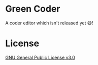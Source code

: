 # Green Coder
A coder editor which isn't released yet 😅!

# License
[GNU General Public License v3.0](https://www.gnu.org/licenses/gpl-3.0.en.html)
